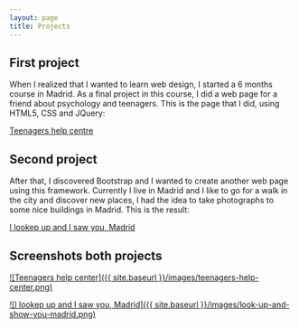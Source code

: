 ```yaml
---
layout: page
title: Projects
---
```


First project
-------------

When I realized that I wanted to learn web design, I started a 6 months course in Madrid. As a final project in this course, I did a web page for a friend about psychology and teenagers. This is the page that I did, using HTML5, CSS and JQuery:

<a href="http://www.centro-ayuda-adolescentes.es" target="_blank">Teenagers help centre</a>

Second project
-------------

After that, I discovered Bootstrap and I wanted to create another web page using this framework. Currently I live in Madrid and I like to go for a walk in the city and discover new places, I had the idea to take photographs to some nice buildings in Madrid. This is the result:

<a href="http:///cristinafsanz.github.io/alcelavistaytevimadrid" target="_blank">I lookep up and I saw you, Madrid</a>


Screenshots both projects
-------------

[![Teenagers help center]({{ site.baseurl }}/images/teenagers-help-center.png)](http://www.centro-ayuda-adolescentes.es)

[![I lookep up and I saw you, Madrid]({{ site.baseurl }}/images/look-up-and-show-you-madrid.png)](http:///cristinafsanz.github.io/alcelavistaytevimadrid)
